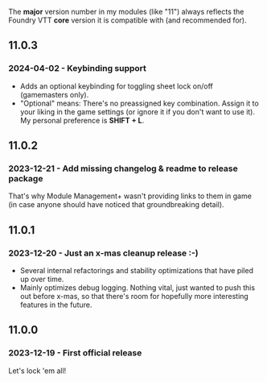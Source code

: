 The **major** version number in my modules (like "11") always reflects the
Foundry VTT **core** version it is compatible with (and recommended for).

## 11.0.3
### 2024-04-02 - Keybinding support
- Adds an optional keybinding for toggling sheet lock on/off (gamemasters only).
- "Optional" means: There's no preassigned key combination. Assign it to your liking in the game settings (or ignore it if you don't want to use it). My personal preference is **SHIFT + L**.

## 11.0.2
### 2023-12-21 - Add missing changelog & readme to release package
That's why Module Management+ wasn't providing links to them in game (in case anyone should have noticed that groundbreaking detail).

## 11.0.1
### 2023-12-20 - Just an x-mas cleanup release :-)
- Several internal refactorings and stability optimizations that have piled up over time.
- Mainly optimizes debug logging. Nothing vital, just wanted to push this out before x-mas, so that there's room for hopefully more interesting features in the future.

## 11.0.0
### 2023-12-19 - First official release
Let's lock 'em all!